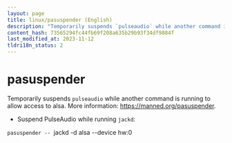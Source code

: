 ```yaml
---
layout: page
title: linux/pasuspender (English)
description: "Temporarily suspends `pulseaudio` while another command is running to allow access to alsa."
content_hash: 73565294fc44fb69f208a635b29b93f34df9884f
last_modified_at: 2023-11-12
tldri18n_status: 2
---
```

# pasuspender

Temporarily suspends `pulseaudio` while another command is running to allow access to alsa.
More information: <https://manned.org/pasuspender>.

- Suspend PulseAudio while running `jackd`:

`pasuspender -- `<span class="tldr-var badge badge-pill bg-dark-lm bg-white-dm text-white-lm text-dark-dm font-weight-bold">jackd -d alsa --device hw:0</span>
